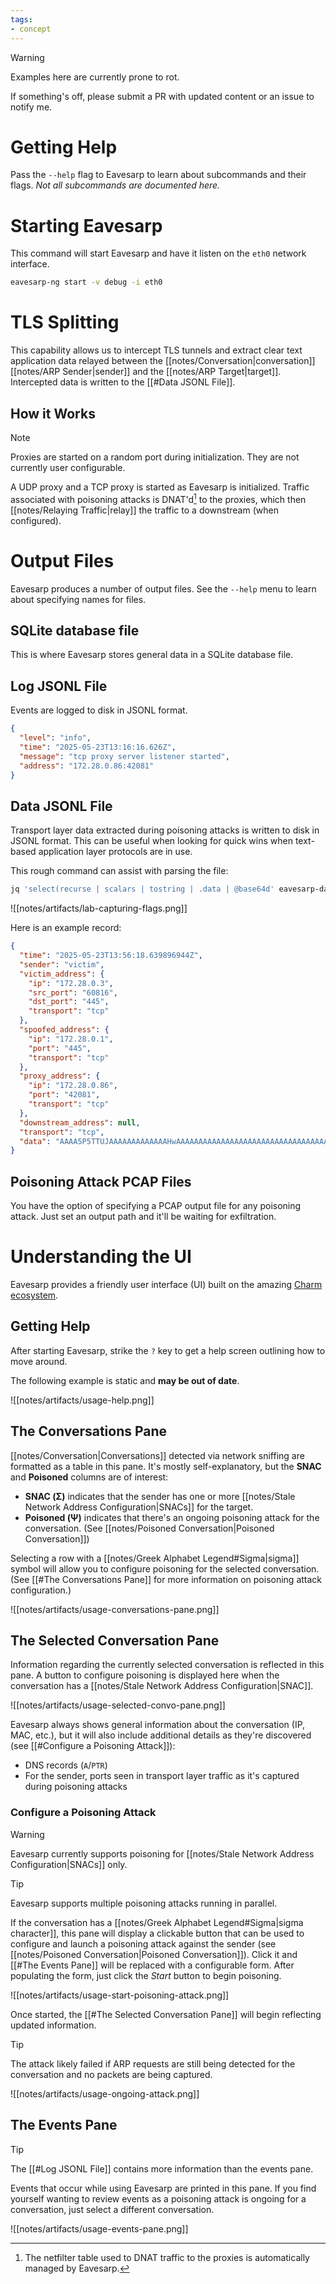 ```yaml
---
tags:
- concept
---
```


>[!WARNING]
>Examples here are currently prone to rot.
>
>If something's off, please submit a PR with updated content or an issue to notify me.

# Getting Help

Pass the `--help` flag to Eavesarp to learn about subcommands and their flags. *Not all subcommands are documented here.*

# Starting Eavesarp

This command will start Eavesarp and have it listen on the `eth0` network interface.

```bash
eavesarp-ng start -v debug -i eth0
```

# TLS Splitting

This capability allows us to intercept TLS tunnels and extract clear text application data relayed between the [[notes/Conversation|conversation]] [[notes/ARP Sender|sender]] and the [[notes/ARP Target|target]]. Intercepted data is written to the [[#Data JSONL File]].

## How it Works

>[!NOTE]
>Proxies are started on a random port during initialization. They are not currently user configurable.

A UDP proxy and a TCP proxy is started as Eavesarp is initialized. Traffic associated with poisoning attacks is DNAT'd[^netfilter-table-note] to the proxies, which then [[notes/Relaying Traffic|relay]] the traffic to a downstream (when configured).

# Output Files

Eavesarp produces a number of output files. See the `--help` menu to learn about specifying names for files.

## SQLite database file

This is where Eavesarp stores general data in a SQLite database file. 

## Log JSONL File

Events are logged to disk in JSONL format.

```json
{
  "level": "info",
  "time": "2025-05-23T13:16:16.626Z",
  "message": "tcp proxy server listener started",
  "address": "172.28.0.86:42081"
}
```

## Data JSONL File

Transport layer data extracted during poisoning attacks is written to disk in JSONL format. This can be useful when looking for quick wins when text-based application layer protocols are in use.

This rough command can assist with parsing the file:

```bash
jq 'select(recurse | scalars | tostring | .data | @base64d' eavesarp-data.jsonl -r | less
```

![[notes/artifacts/lab-capturing-flags.png]]

Here is an example record:

```json
{
  "time": "2025-05-23T13:56:18.639896944Z",
  "sender": "victim",
  "victim_address": {
    "ip": "172.28.0.3",
    "src_port": "60816",
    "dst_port": "445",
    "transport": "tcp"
  },
  "spoofed_address": {
    "ip": "172.28.0.1",
    "port": "445",
    "transport": "tcp"
  },
  "proxy_address": {
    "ip": "172.28.0.86",
    "port": "42081",
    "transport": "tcp"
  },
  "downstream_address": null,
  "transport": "tcp",
  "data": "AAAA5P5TTUJAAAAAAAAAAAAAHwAAAAAAAAAAAAAAAAAAAAAAAAAAAAAAAAAAAAAAAAAAAAAAAAAAAAAAAAAAAAAAAAAkAAUAAQAAAH8AAAD16imHWj2ZR52K+7ORpKiocAAAAAQAAAACAhACAAMCAxEDAAABACYAAAAAAAEAIAABACPfMmylhmQDrPeE6rexBA+B73BTmkDkdTMFzsqbBZdZAAACAAoAAAAAAAQAAgABAAQAAwAAAAAAAAAIAAgAAAAAAAMAAgABAAAABQAUAAAAAAAxADcAMgAuADIAOAAuADAALgAxAA=="
}
```

## Poisoning Attack PCAP Files

You have the option of specifying a PCAP output file for any poisoning attack. Just set an output path and it'll be waiting for exfiltration.

# Understanding the UI

Eavesarp provides a friendly user interface (UI) built on the amazing [Charm ecosystem][charm-source].

## Getting Help

After starting Eavesarp, strike the `?` key to get a help screen outlining how to move around.

The following example is static and **may be out of date**.

![[notes/artifacts/usage-help.png]]

## The Conversations Pane

[[notes/Conversation|Conversations]] detected via network sniffing are formatted as a table in this pane. It's mostly self-explanatory, but the **SNAC** and **Poisoned** columns are of interest:

- **SNAC (Σ)** indicates that the sender has one or more [[notes/Stale Network Address Configuration|SNACs]] for the target.
- **Poisoned (Ψ)** indicates that there's an ongoing poisoning attack for the conversation. (See [[notes/Poisoned Conversation|Poisoned Conversation]])

Selecting a row with a [[notes/Greek Alphabet Legend#Sigma|sigma]] symbol will allow you to configure poisoning for the selected conversation. (See [[#The Conversations Pane]] for more information on poisoning attack configuration.)

![[notes/artifacts/usage-conversations-pane.png]]

## The Selected Conversation Pane

Information regarding the currently selected conversation is reflected in this pane. A button to configure poisoning is displayed here when the conversation has a [[notes/Stale Network Address Configuration|SNAC]].

![[notes/artifacts/usage-selected-convo-pane.png]]

Eavesarp always shows general information about the conversation (IP, MAC, etc.), but it will also include additional details as they're discovered (see [[#Configure a Poisoning Attack]]):

- DNS records (`A`/`PTR`)
- For the sender, ports seen in transport layer traffic as it's captured during poisoning attacks

### Configure a Poisoning Attack

>[!WARNING]
>Eavesarp currently supports poisoning for [[notes/Stale Network Address Configuration|SNACs]] only.

>[!TIP]
>Eavesarp supports multiple poisoning attacks running in parallel.

If the conversation has a [[notes/Greek Alphabet Legend#Sigma|sigma character]], this pane will display a clickable button that can be used to configure and launch a poisoning attack against the sender (see [[notes/Poisoned Conversation|Poisoned Conversation]]). Click it and [[#The Events Pane]] will be replaced with a configurable form. After populating the form, just click the *Start* button to begin poisoning.

![[notes/artifacts/usage-start-poisoning-attack.png]]

Once started, the [[#The Selected Conversation Pane]] will begin reflecting updated information.

>[!TIP]
>The attack likely failed if ARP requests are still being detected for the conversation and no packets are being captured.

![[notes/artifacts/usage-ongoing-attack.png]]

## The Events Pane

>[!TIP]
>The [[#Log JSONL File]] contains more information than the events pane.

Events that occur while using Eavesarp are printed in this pane. If you find yourself wanting to review events as a poisoning attack is ongoing for a conversation, just select a different conversation.

![[notes/artifacts/usage-events-pane.png]]

[charm-source]: https://charm.sh/
[^netfilter-table-note]: The netfilter table used to DNAT traffic to the proxies is automatically managed by Eavesarp.